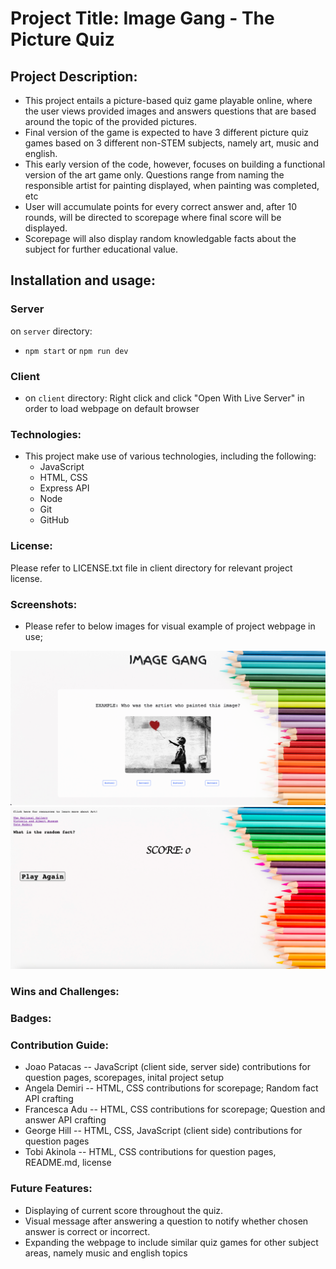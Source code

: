 # Project Title: Image Gang - The Picture Quiz

## Project Description:

- This project entails a picture-based quiz game playable online, where the user views provided images
  and answers questions that are based around the topic of the provided pictures.
- Final version of the game is expected to have 3 different picture quiz games based on 3 different non-STEM subjects, namely art, music and english.
- This early version of the code, however, focuses on building a functional version of the art game only.
  Questions range from naming the responsible artist for painting displayed, when painting was completed, etc
- User will accumulate points for every correct answer and, after 10 rounds, will be directed to scorepage where final score will
  be displayed.
- Scorepage will also display random knowledgable facts about the subject for further educational value.

## Installation and usage:

### Server

on `server` directory:  
- `npm start` or
`npm run dev`

### Client

- on `client` directory: Right click and click "Open With Live Server" in order to load webpage on default browser

### Technologies:

- This project make use of various technologies, including the following:  
  - JavaScript
  - HTML, CSS  
  - Express API  
  - Node  
  - Git  
  - GitHub  
  

### License: 
Please refer to LICENSE.txt file in client directory for relevant project license.

### Screenshots:

- Please refer to below images for visual example of project webpage in use;

![Question Page Example Screenshot](./client/assets/Question_page_screenshot.png)
![Question Page Example Screenshot](./client/assets/Score_page_screenshot.png)

### Wins and Challenges:

### Badges:

### Contribution Guide:

- Joao Patacas -- JavaScript (client side, server side) contributions for question pages, scorepages, inital project setup
- Angela Demiri -- HTML, CSS contributions for scorepage; Random fact API crafting
- Francesca Adu -- HTML, CSS contributions for scorepage; Question and answer API crafting
- George Hill -- HTML, CSS, JavaScript (client side) contributions for question pages
- Tobi Akinola -- HTML, CSS contributions for question pages, README.md, license

### Future Features:

- Displaying of current score throughout the quiz.
- Visual message after answering a question to notify whether chosen answer is correct or incorrect.
- Expanding the webpage to include similar quiz games for other subject areas, namely music and english topics
